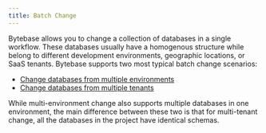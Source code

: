 ```yaml
---
title: Batch Change
---
```


Bytebase allows you to change a collection of databases in a single workflow. These databases usually have a homogenous structure while belong to different development environments, geographic locations, or SaaS tenants. Bytebase supports two most typical batch change scenarios:

- [Change databases from multiple environments](/docs/batch-change/multi-environment-change)
- [Change databases from multiple tenants](/docs/batch-change/multi-tenant-change)

While multi-environment change also supports multiple databases in one environment, the main difference between these two is that for multi-tenant change, all the databases in the project have identical schemas.